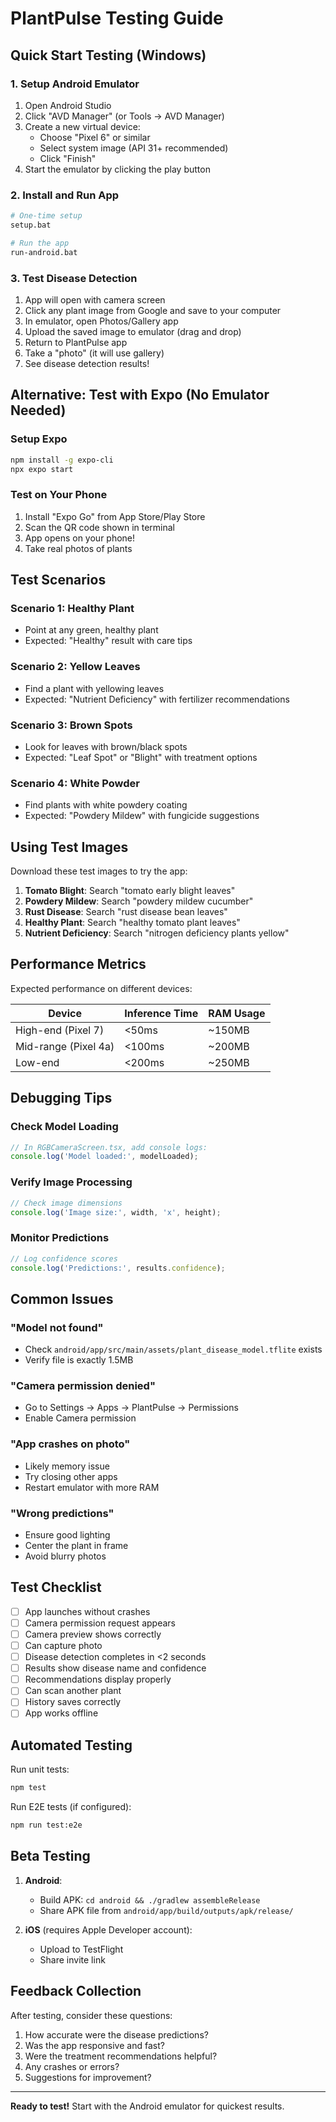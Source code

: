 # PlantPulse Testing Guide

## Quick Start Testing (Windows)

### 1. Setup Android Emulator
1. Open Android Studio
2. Click "AVD Manager" (or Tools → AVD Manager)
3. Create a new virtual device:
   - Choose "Pixel 6" or similar
   - Select system image (API 31+ recommended)
   - Click "Finish"
4. Start the emulator by clicking the play button

### 2. Install and Run App
```bash
# One-time setup
setup.bat

# Run the app
run-android.bat
```

### 3. Test Disease Detection
1. App will open with camera screen
2. Click any plant image from Google and save to your computer
3. In emulator, open Photos/Gallery app
4. Upload the saved image to emulator (drag and drop)
5. Return to PlantPulse app
6. Take a "photo" (it will use gallery)
7. See disease detection results!

## Alternative: Test with Expo (No Emulator Needed)

### Setup Expo
```bash
npm install -g expo-cli
npx expo start
```

### Test on Your Phone
1. Install "Expo Go" from App Store/Play Store
2. Scan the QR code shown in terminal
3. App opens on your phone!
4. Take real photos of plants

## Test Scenarios

### Scenario 1: Healthy Plant
- Point at any green, healthy plant
- Expected: "Healthy" result with care tips

### Scenario 2: Yellow Leaves
- Find a plant with yellowing leaves
- Expected: "Nutrient Deficiency" with fertilizer recommendations

### Scenario 3: Brown Spots
- Look for leaves with brown/black spots
- Expected: "Leaf Spot" or "Blight" with treatment options

### Scenario 4: White Powder
- Find plants with white powdery coating
- Expected: "Powdery Mildew" with fungicide suggestions

## Using Test Images

Download these test images to try the app:

1. **Tomato Blight**: Search "tomato early blight leaves"
2. **Powdery Mildew**: Search "powdery mildew cucumber"
3. **Rust Disease**: Search "rust disease bean leaves"
4. **Healthy Plant**: Search "healthy tomato plant leaves"
5. **Nutrient Deficiency**: Search "nitrogen deficiency plants yellow"

## Performance Metrics

Expected performance on different devices:

| Device | Inference Time | RAM Usage |
|--------|---------------|-----------|
| High-end (Pixel 7) | <50ms | ~150MB |
| Mid-range (Pixel 4a) | <100ms | ~200MB |
| Low-end | <200ms | ~250MB |

## Debugging Tips

### Check Model Loading
```javascript
// In RGBCameraScreen.tsx, add console logs:
console.log('Model loaded:', modelLoaded);
```

### Verify Image Processing
```javascript
// Check image dimensions
console.log('Image size:', width, 'x', height);
```

### Monitor Predictions
```javascript
// Log confidence scores
console.log('Predictions:', results.confidence);
```

## Common Issues

### "Model not found"
- Check `android/app/src/main/assets/plant_disease_model.tflite` exists
- Verify file is exactly 1.5MB

### "Camera permission denied"
- Go to Settings → Apps → PlantPulse → Permissions
- Enable Camera permission

### "App crashes on photo"
- Likely memory issue
- Try closing other apps
- Restart emulator with more RAM

### "Wrong predictions"
- Ensure good lighting
- Center the plant in frame
- Avoid blurry photos

## Test Checklist

- [ ] App launches without crashes
- [ ] Camera permission request appears
- [ ] Camera preview shows correctly
- [ ] Can capture photo
- [ ] Disease detection completes in <2 seconds
- [ ] Results show disease name and confidence
- [ ] Recommendations display properly
- [ ] Can scan another plant
- [ ] History saves correctly
- [ ] App works offline

## Automated Testing

Run unit tests:
```bash
npm test
```

Run E2E tests (if configured):
```bash
npm run test:e2e
```

## Beta Testing

1. **Android**: 
   - Build APK: `cd android && ./gradlew assembleRelease`
   - Share APK file from `android/app/build/outputs/apk/release/`

2. **iOS** (requires Apple Developer account):
   - Upload to TestFlight
   - Share invite link

## Feedback Collection

After testing, consider these questions:
1. How accurate were the disease predictions?
2. Was the app responsive and fast?
3. Were the treatment recommendations helpful?
4. Any crashes or errors?
5. Suggestions for improvement?

---

**Ready to test!** Start with the Android emulator for quickest results.